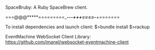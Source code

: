SpaceBruby: A Ruby SpaceBrew client.

===@@@*****=========____---+++====-___+=======

To install dependencies and launch client:
$>bundle install
$>rackup

EventMachine WebSocket Client Library:
https://github.com/imanel/websocket-eventmachine-client